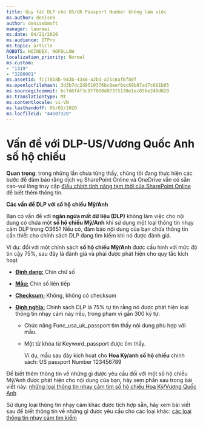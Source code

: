 ```yaml
---
title: Quy tắc DLP cho US/UK Passport Number không làm việc
ms.author: deniseb
author: denisebmsft
manager: laurawi
ms.date: 04/21/2020
ms.audience: ITPro
ms.topic: article
ROBOTS: NOINDEX, NOFOLLOW
localization_priority: Normal
ms.custom:
- "1319"
- "3200001"
ms.assetid: fc178b8b-943b-4346-a2bd-a75c6af6f80f
ms.openlocfilehash: 3d3b7dc2d9510376bc9eef6ec69b87ad7c681b05
ms.sourcegitcommit: bc7d6f4f3c9f7060d073f5130e1ec856e248d020
ms.translationtype: MT
ms.contentlocale: vi-VN
ms.lasthandoff: 06/02/2020
ms.locfileid: "44507320"
---
```

# <a name="problems-with-dlp---usuk-passport-numbers"></a>Vấn đề với DLP-US/Vương Quốc Anh số hộ chiếu

**Quan trọng**: trong những lần chưa từng thấy, chúng tôi đang thực hiện các bước để đảm bảo rằng dịch vụ SharePoint Online và OneDrive vẫn có sẵn cao-vui lòng truy cập [điều chỉnh tính năng tạm thời của SharePoint Online](https://aka.ms/ODSPAdjustments) để biết thêm thông tin.

**Các vấn đề DLP với số hộ chiếu Mỹ/Anh**

Bạn có vấn đề với **ngăn ngừa mất dữ liệu (DLP)** không làm việc cho nội dung có chứa một **số hộ chiếu Mỹ/Anh** khi sử dụng một loại thông tin nhạy cảm DLP trong O365? Nếu có, đảm bảo nội dung của bạn chứa thông tin cần thiết cho chính sách DLP đang tìm kiếm khi nó được đánh giá.
  
Ví dụ: đối với một chính sách **số hộ chiếu Mỹ/Anh** được cấu hình với mức độ tin cậy 75%, sau đây là đánh giá và phải được phát hiện cho quy tắc kích hoạt
  
- **[Định dạng:](https://docs.microsoft.com/microsoft-365/compliance/sensitive-information-type-entity-definitions#format-77)** Chín chữ số

- **[Mẫu:](https://docs.microsoft.com/microsoft-365/compliance/sensitive-information-type-entity-definitions#pattern-77)** Chín số liên tiếp

- **[Checksum:](https://docs.microsoft.com/microsoft-365/compliance/sensitive-information-type-entity-definitions#checksum-76)** Không, không có checksum

- **[Định nghĩa:](https://docs.microsoft.com/microsoft-365/compliance/sensitive-information-type-entity-definitions#definition-77)** Chính sách DLP là 75% tự tin rằng nó được phát hiện loại thông tin nhạy cảm này nếu, trong phạm vi gần 300 ký tự:

  - Chức năng Func_usa_uk_passport tìm thấy nội dung phù hợp với mẫu.

  - Một từ khóa từ Keyword_passport được tìm thấy.

    Ví dụ, mẫu sau đây kích hoạt cho **Hoa Kỳ/anh số hộ chiếu** chính sách: US passport Number 123456789

Để biết thêm thông tin về những gì được yêu cầu đối với một số hộ chiếu Mỹ/Anh được phát hiện cho nội dung của bạn, hãy xem phần sau trong bài viết này: [những loại thông tin nhạy cảm tìm số hộ chiếu Hoa Kỳ/Vương Quốc Anh](https://docs.microsoft.com/microsoft-365/compliance/sensitive-information-type-entity-definitions#us--uk-passport-number)
  
Sử dụng loại thông tin nhạy cảm khác được tích hợp sẵn, hãy xem bài viết sau để biết thông tin về những gì được yêu cầu cho các loại khác: [các loại thông tin nhạy cảm tìm kiếm](https://docs.microsoft.com/microsoft-365/compliance/sensitive-information-type-entity-definitions)
  